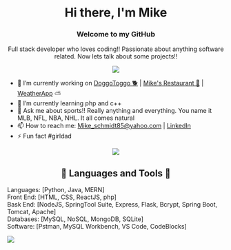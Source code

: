 

<h1 align="center">Hi there, I'm Mike</h1>
<h3 align="center">Welcome to my GitHub</h3>

<!--
**MikeSchmidt85/MikeSchmidt85** is a ✨ _special_ ✨ repository because its `README.md` (this file) appears on your GitHub profile.

Here are some ideas to get you started:
-->

<p align="center">Full stack developer who loves coding!! Passionate about anything software related. Now lets talk about some projects!!</p>

<p align="center"><img src="https://user-images.githubusercontent.com/89613492/167223153-1d56a8df-b0d9-43bc-9f06-f6e8cfb39a0b.jpg" /></p>


 
  
- 🔭 I’m currently working on <a href="https://github.com/MikeSchmidt85/doggotoggo2.0">DoggoToggo 🐕</a> | <a href="https://github.com/MikeSchmidt85/Restaurant_project">Mike's Restaurant 🍕</a> | <a href="https://github.com/MikeSchmidt85/weather_app">WeatherApp</a> ⛅
- 🌱 I’m currently learning php and c++
- 💬 Ask me about sports!! Really anything and everything. You name it MLB, NFL, NBA, NHL. It all comes natural
- 📫 How to reach me: Mike_schmidt85@yahoo.com | <a href="https://www.linkedin.com/in/michael-schmidt-d/">LinkedIn</a>
- ⚡ Fun fact #girldad


<p align="center"><img src="https://c.tenor.com/GfSX-u7VGM4AAAAC/coding.gif" /></p>



<h2 align="center">🐍 Languages and Tools 🐍</h2> 

Languages: [Python, Java, MERN] <br/>
Front End: [HTML, CSS, ReactJS, php]<br/>
Bask End: [NodeJS, SpringTool Suite, Express, Flask, Bcrypt, Spring Boot, Tomcat, Apache] <br/>
Databases: [MySQL, NoSQL, MongoDB, SQLite]<br/>
Software: [Pstman, MySQL Workbench, VS Code, CodeBlocks]<br/>

<img src="https://freepngimg.com/thumb/categories/1402.png"/>
